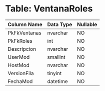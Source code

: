 # Table: VentanaRoles

| Column Name | Data Type | Nullable |
|-------------|-----------|----------|
| PkFkVentanas | nvarchar | NO |
| PkFkRoles | int | NO |
| Descripcion | nvarchar | NO |
| UserMod | smallint | NO |
| HostMod | nvarchar | NO |
| VersionFila | tinyint | NO |
| FechaMod | datetime | NO |
